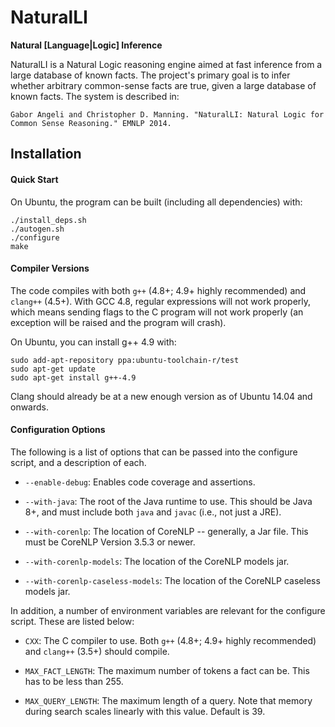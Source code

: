 NaturalLI
===========
**Natural [Language|Logic] Inference**

NaturalLI is a Natural Logic reasoning engine aimed at fast inference
from a large database of known facts.
The project's primary goal is to infer whether arbitrary common-sense
facts are true, given a large database of known facts.
The system is described in:

    Gabor Angeli and Christopher D. Manning. "NaturalLI: Natural Logic for Common Sense Reasoning." EMNLP 2014.



Installation
------------

#### Quick Start
On Ubuntu, the program can be built (including all dependencies) with:

    ./install_deps.sh
    ./autogen.sh
    ./configure
    make

#### Compiler Versions

The code compiles with both `g++` (4.8+; 4.9+ highly recommended) 
and `clang++` (4.5+).
With GCC 4.8, regular expressions will not work properly, which means
sending flags to the C program will not work properly (an exception will
be raised and the program will crash).

On Ubuntu, you can install g++ 4.9 with:

    sudo add-apt-repository ppa:ubuntu-toolchain-r/test
    sudo apt-get update
    sudo apt-get install g++-4.9

Clang should already be at a new enough version as of Ubuntu 14.04 and onwards.

#### Configuration Options

The following is a list of options that can be passed into the configure script,
and a description of each.

  - `--enable-debug`: Enables code coverage and assertions.
  
  - `--with-java`: The root of the Java runtime to use. This should be Java 8+,
     and must include both `java` and `javac` (i.e., not just a JRE).
  
  - `--with-corenlp`: The location of CoreNLP -- generally, a Jar file.
    This must be CoreNLP Version 3.5.3 or newer.

  - `--with-corenlp-models`: The location of the CoreNLP models jar.

  - `--with-corenlp-caseless-models`: The location of the CoreNLP caseless 
    models jar.


In addition, a number of environment variables are relevant for the configure
script.
These are listed below:

  - `CXX`: The C compiler to use. Both `g++` (4.8+; 4.9+ highly recommended) 
     and `clang++` (3.5+) should compile.

  - `MAX_FACT_LENGTH`: The maximum number of tokens a fact can be. This has to be
    less than 255.

  - `MAX_QUERY_LENGTH`: The maximum length of a query. Note that memory during
    search scales linearly with this value. Default is 39.



